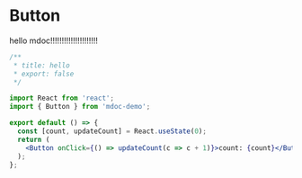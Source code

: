 # Button

hello mdoc!!!!!!!!!!!!!!!!!!!!!

```jsx
/**
 * title: hello
 * export: false
 */

import React from 'react';
import { Button } from 'mdoc-demo';

export default () => {
  const [count, updateCount] = React.useState(0);
  return (
    <Button onClick={() => updateCount(c => c + 1)}>count: {count}</Button>
  );
};
```

<API exports='["default", "Other"]' />
